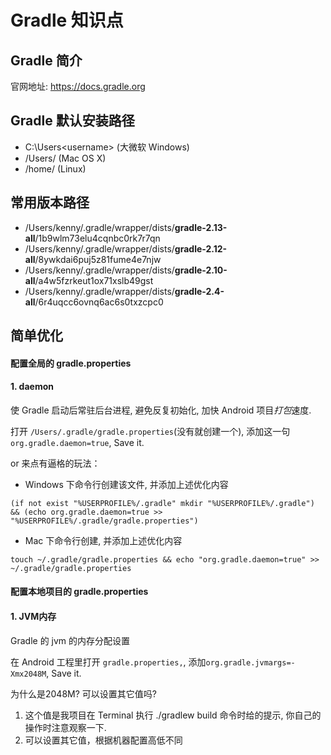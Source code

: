 # Gradle 知识点

## Gradle 简介

官网地址: https://docs.gradle.org

## Gradle 默认安装路径
* C:\Users\<username> (大微软 Windows)
* /Users/<username> (Mac OS X)
* /home/<username> (Linux)

## 常用版本路径
* /Users/kenny/.gradle/wrapper/dists/**gradle-2.13-all**/1b9wlm73elu4cqnbc0rk7r7qn
* /Users/kenny/.gradle/wrapper/dists/**gradle-2.12-all**/8ywkdai6puj5z81fume4e7njw
* /Users/kenny/.gradle/wrapper/dists/**gradle-2.10-all**/a4w5fzrkeut1ox71xslb49gst
* /Users/kenny/.gradle/wrapper/dists/**gradle-2.4-all**/6r4uqcc6ovnq6ac6s0txzcpc0

## 简单优化
#### 配置全局的 gradle.properties
#### 1. daemon

使 Gradle 启动后常驻后台进程, 避免反复初始化, 加快 Android 项目*打包*速度.

打开 `/Users/.gradle/gradle.properties`(没有就创建一个), 添加这一句`org.gradle.daemon=true`, Save it.

or 来点有逼格的玩法：

* Windows 下命令行创建该文件, 并添加上述优化内容
<pre><code>(if not exist "%USERPROFILE%/.gradle" mkdir "%USERPROFILE%/.gradle") && (echo org.gradle.daemon=true >> "%USERPROFILE%/.gradle/gradle.properties")</code></pre>

* Mac 下命令行创建, 并添加上述优化内容
<pre><code>touch ~/.gradle/gradle.properties && echo "org.gradle.daemon=true" >> ~/.gradle/gradle.properties</code></pre>

#### 配置本地项目的 gradle.properties
#### 1. JVM内存

Gradle 的 jvm 的内存分配设置

在 Android 工程里打开 `gradle.properties,`, 添加`org.gradle.jvmargs=-Xmx2048M`, Save it.

为什么是2048M? 可以设置其它值吗?

1. 这个值是我项目在 Terminal 执行 ./gradlew build 命令时给的提示, 你自己的操作时注意观察一下.
2. 可以设置其它值，根据机器配置高低不同



